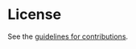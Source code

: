 # License

See the
[guidelines for contributions](https://github.com/ace-wg/ace-workflow-and-params/blob/main/CONTRIBUTING.md).

